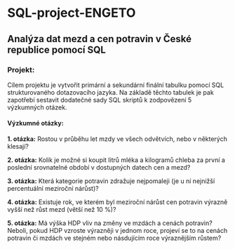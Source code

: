 # SQL-project-ENGETO

## Analýza dat mezd a cen potravin v České republice pomocí SQL

### Projekt:
Cílem projektu je vytvořit primární a sekundární finální tabulku pomocí SQL strukturovaného dotazovacího jazyka. Na základě těchto tabulek je pak zapotřebí sestavit dodatečné sady SQL skriptů k zodpovězení 5 výzkumných otázek. <br>

#### Výzkumné otázky: 
**1. otázka:** 
Rostou v průběhu let mzdy ve všech odvětvích, nebo v některých klesají? <br>

**2. otázka:**
Kolik je možné si koupit litrů mléka a kilogramů chleba za první a poslední srovnatelné období v dostupných datech cen a mezd? <br>

**3. otázka:**
Která kategorie potravin zdražuje nejpomaleji (je u ní nejnižší percentuální meziroční nárůst)?

**4. otázka:**
Existuje rok, ve kterém byl meziroční nárůst cen potravin výrazně vyšší než růst mezd (větší než 10 %)?

**5. otázka:**
Má výška HDP vliv na změny ve mzdách a cenách potravin? Neboli, pokud HDP vzroste výrazněji v jednom roce, projeví se to na cenách potravin či mzdách ve stejném nebo násdujícím roce výraznějším růstem?



